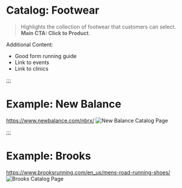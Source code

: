 # Catalog: Footwear
> Highlights the collection of footwear that customers can select.  
> **Main CTA: Click to Product**.  

Additional Content:
- Good form running guide
- Link to events
- Link to clinics


;;;

# Example: New Balance
https://www.newbalance.com/nbrx/
![New Balance Catalog Page](https://www.dropbox.com/s/dzitvyw0yh4n617/screenshot_new-balance-catalog.png?dl=1)  

;;;

# Example: Brooks
https://www.brooksrunning.com/en_us/mens-road-running-shoes/
![Brooks Catalog Page](https://www.dropbox.com/s/xkfl6o60wbu4gje/screenshot_catalog-brooks.png?dl=0)
